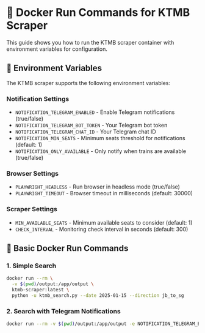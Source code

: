 # 🐳 Docker Run Commands for KTMB Scraper

This guide shows you how to run the KTMB scraper container with environment variables for configuration.

## 🔧 Environment Variables

The KTMB scraper supports the following environment variables:

### Notification Settings
- `NOTIFICATION_TELEGRAM_ENABLED` - Enable Telegram notifications (true/false)
- `NOTIFICATION_TELEGRAM_BOT_TOKEN` - Your Telegram bot token
- `NOTIFICATION_TELEGRAM_CHAT_ID` - Your Telegram chat ID
- `NOTIFICATION_MIN_SEATS` - Minimum seats threshold for notifications (default: 1)
- `NOTIFICATION_ONLY_AVAILABLE` - Only notify when trains are available (true/false)

### Browser Settings
- `PLAYWRIGHT_HEADLESS` - Run browser in headless mode (true/false)
- `PLAYWRIGHT_TIMEOUT` - Browser timeout in milliseconds (default: 30000)

### Scraper Settings
- `MIN_AVAILABLE_SEATS` - Minimum available seats to consider (default: 1)
- `CHECK_INTERVAL` - Monitoring check interval in seconds (default: 300)

## 🚀 Basic Docker Run Commands

### 1. Simple Search
```bash
docker run --rm \
  -v $(pwd)/output:/app/output \
  ktmb-scraper:latest \
  python -u ktmb_search.py --date 2025-01-15 --direction jb_to_sg
```

### 2. Search with Telegram Notifications
```bash
docker run --rm -v $(pwd)/output:/app/output -e NOTIFICATION_TELEGRAM_ENABLED=true -e NOTIFICATION_TELEGRAM_BOT_TOKEN=<> -e NOTIFICATION_TELEGRAM_CHAT_ID=<> ethannjw/ktmb-scraper:latest python -u monitor.py --continuous --interval 60
```
